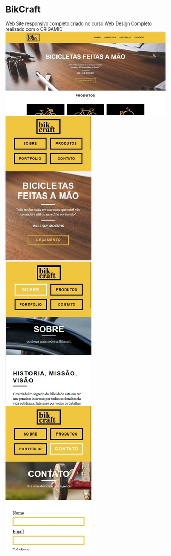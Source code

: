 # BikCraft
Web Site responsivo completo criado no curso Web Design Completo realizado com o ORIGAMID
<img src="https://github.com/luizjxcoder/BikCraft/blob/master/img/SharedScreenshot.jpg"/>
<img src="https://github.com/luizjxcoder/BikCraft/blob/master/img/SharedScreenshot2.jpg" width="270"/>
<img src="https://github.com/luizjxcoder/BikCraft/blob/master/img/SharedScreenshot3.jpg" width="270"/>
<img src="https://github.com/luizjxcoder/BikCraft/blob/master/img/SharedScreenshot4.jpg" width="270"/>
